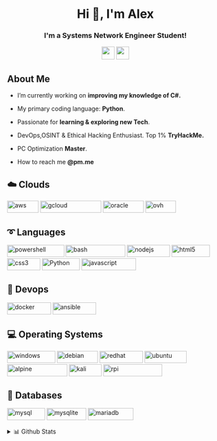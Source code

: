 <h1 align="center">Hi 👋, I'm Alex</h1>
<h3 align="center">I'm a Systems Network Engineer Student! <br></h3>

<p align="center">
 <img height="30" src="https://img.shields.io/badge/ProtonMail-8B89CC?style=for-the-badge&logo=protonmail&logoColor=white" /> 
<img height="30"src="https://img.shields.io/badge/linkedin-blue.svg?&style=for-the-badge&logo=linkedin&logoColor=white" /> </p>

<h2>About Me</h2>

* I’m currently working on **improving my knowledge of C#.**

* My primary coding language: **Python**.

* Passionate for **learning & exploring new Tech**.

* DevOps,OSINT & Ethical Hacking Enthusiast. Top 1% **TryHackMe.**

* PC Optimization **Master**.

* How to reach me **@pm.me**

<h2>☁️ Clouds </h2>

<img src="https://img.shields.io/badge/AWS-%23FF9900.svg?style=for-the-badge&logo=amazon-aws&logoColor=white" alt="aws" width="73" height="28"/> <img src="https://img.shields.io/badge/GoogleCloud-%234285F4.svg?style=for-the-badge&logo=google-cloud&logoColor=white" alt="gcloud" width="142" height="28"/> <img src="https://img.shields.io/badge/Oracle-F80000?style=for-the-badge&logo=oracle&logoColor=white" alt="oracle" width="95" height="28"/> <img src="https://img.shields.io/badge/ovh-%23123F6D.svg?style=for-the-badge&logo=ovh&logoColor=#123F6D" alt="ovh" width="71" height="28"/>


<h2>➰ Languages </h2>

<img src="https://img.shields.io/badge/PowerShell-%235391FE.svg?style=for-the-badge&logo=powershell&logoColor=white" alt="powershell" width="132.5" height="28"/> <img src="https://img.shields.io/badge/bash_script-%23121011.svg?style=for-the-badge&logo=gnu-bash&logoColor=white" alt="bash" width="139" height="28"/> <img src="https://img.shields.io/badge/node.js-6DA55F?style=for-the-badge&logo=node.js&logoColor=white" alt="nodejs" width="100" height="28"/> <img src="https://img.shields.io/badge/html5-%23E34F26.svg?style=for-the-badge&logo=html5&logoColor=white" alt="html5" width="88.25" height="28"/> <img src="https://img.shields.io/badge/css3-%231572B6.svg?style=for-the-badge&logo=css3&logoColor=white" alt="css3" width="77" height="28"/> <img src="https://img.shields.io/badge/python-3670A0?style=for-the-badge&logo=python&logoColor=ffdd54" alt="Python" width="88.25" height="28"/> <img src="https://img.shields.io/badge/javascript-%23323330.svg?style=for-the-badge&logo=javascript&logoColor=%23F7DF1E" alt="javascript" width="126.5" height="28"/>

<h2>🧰 Devops </h2>

<img src="https://img.shields.io/badge/docker-%230db7ed.svg?style=for-the-badge&logo=docker&logoColor=white" alt="docker" width="101.75" height="28"/> <img src="https://img.shields.io/badge/ansible-%231A1918.svg?style=for-the-badge&logo=ansible&logoColor=white" alt="ansible" width="101.75" height="28"/>


<h2>💻 Operating Systems </h2>

<img src="https://img.shields.io/badge/Windows-0078D6?style=for-the-badge&logo=windows&logoColor=white" alt="windows" width="112" height="28"/> <img src="https://img.shields.io/badge/Debian-D70A53?style=for-the-badge&logo=debian&logoColor=white" alt="debian" width="95" height="28"/> <img src="https://camo.githubusercontent.com/0f86853e709e4751b37894577d29f056993a31cf681c39e58a1bd427f4f83188/68747470733a2f2f696d672e736869656c64732e696f2f62616467652f5265642532304861742d4545303030303f7374796c653d666f722d7468652d6261646765266c6f676f3d726564686174266c6f676f436f6c6f723d7768697465" alt="redhat" width="101" height="28"/> <img src="https://img.shields.io/badge/Ubuntu-E95420?style=for-the-badge&logo=ubuntu&logoColor=white" alt="ubuntu" width="98" height="28"/> <img src="https://img.shields.io/badge/Alpine_Linux-%230D597F.svg?style=for-the-badge&logo=alpine-linux&logoColor=white" alt="alpine" width="140" height="28"/> <img src="https://img.shields.io/badge/Kali-268BEE?style=for-the-badge&logo=kalilinux&logoColor=white" alt="kali" width="76" height="28"/> <img src="https://img.shields.io/badge/-Raspberry_Pi-C51A4A?style=for-the-badge&logo=Raspberry-Pi" alt="rpi" width="137" height="28"/>

<h2>💾 Databases</h2>

<img src="https://img.shields.io/badge/mysql-4479A1.svg?style=for-the-badge&logo=mysql&logoColor=white" alt="mysql" width="88" height="28"/> <img src="https://img.shields.io/badge/sqlite-%2307405e.svg?style=for-the-badge&logo=sqlite&logoColor=white" alt="mysqlite" width="92" height="28"/> <img src="https://img.shields.io/badge/MariaDB-003545?style=for-the-badge&logo=mariadb&logoColor=white" alt="mariadb" width="106" height="28"/>

<p align="center">
 <details>
<summary>📊 Github Stats</summary> </p>

<p align="center"> <img src="https://github-readme-stats.vercel.app/api?username=alcrb&show_icons=true&theme=gotham" alt="A C | Stats" />
<p align="center"> <img src="https://github-readme-stats.vercel.app/api/top-langs/?username=alcrb&theme=gotham")
</details>

![Visitor Count](https://profile-counter.glitch.me/{alcrb}/count.svg) </p>
